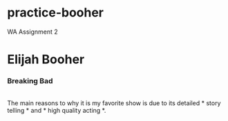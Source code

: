 # practice-booher
WA Assignment 2

# Elijah Booher
### Breaking Bad
<br>
The main reasons to why it is my favorite show is due to its detailed * story telling * and * high quality acting *.

